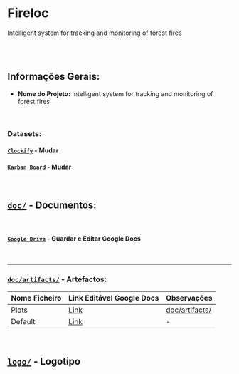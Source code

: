 # Fireloc
Intelligent system for tracking and
monitoring of forest fires

<br>

<br>

## Informações Gerais:
- **Nome do Projeto:** Intelligent system for tracking and
monitoring of forest fires


<br>

### Datasets:


#### [`Clockify`](https://app.clockify.me/dashboard) - Mudar


#### [`Karban Board`](https://github.com/users/rafag00/projects/1) - Mudar

<br>



## [`doc/`](doc/) - Documentos:

<br>

#### [`Google Drive`](https://drive.google.com/drive/folders/12P4iOsif05OP7BCPvBFJg49i8YX9N7cp?usp=sharing) - Guardar e Editar Google Docs

<br>

---

### [`doc/artifacts/`](doc/artifacts/) - Artefactos:

| Nome Ficheiro | Link Editável Google Docs | Observações |
| ------------- | ------------- | ------------- |
| Plots | [Link](https://docs.google.com/document/d/13i_mYp9PHkETkbOD2LwXYszvO4M-7lRd-wW-ELyMDCk/edit?usp=sharing) | [doc/artifacts/](doc/artifacts/) |
| Default | [Link](https://docs.google.com/document/d/1T8bLwElkZBmoBA6Du1SepZzTFtTGWta2f99TtFZRJW0/edit?usp=sharing) | - |

<br>

## [`logo/`](logo/) - Logotipo

<br>


